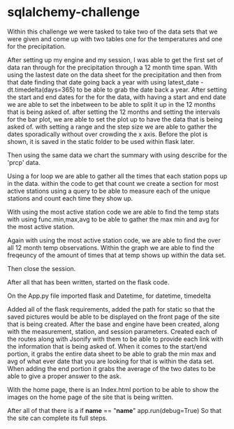 # sqlalchemy-challenge

Within this challenge we were tasked to take two of the data sets that we were given and come up with two tables one for the temperatures and one for the precipitation.

After setting up my engine and my session, I was able to get the first set of data ran through for the precipitation through a 12 month time span.
With using the lastest date on the data sheet for the precipitation and then from that date finding that date going back a year with using latest_date - dt.timedelta(days=365) to be able to grab the date back a year.
After setting the start and end dates for the for the data, with having a start and end date we are able to set the inbetween to be able to split it up in the 12 months that is being asked of.
after setting the 12 months and setting the intervals for the bar plot, we are able to set the plot up to have the data that is being asked of.
with setting a range and the step size we are able to gather the dates sporadically without over crowding the x axis.
Before the plot is shown, it is saved in the static folder to be used within flask later.

Then using the same data we chart the summary with using describe for the 'prcp' data.

Using a for loop we are able to gather all the times that each station pops up in the data.
within the code to get that count we create a section for most active stations using a query to be able to measure each of the unique stations and count each time they show up.

With using the most active station code we are able to find the temp stats with using func.min,max,avg to be able to gather the max min and avg for the most active station.

Again with using the most active station code, we are able to find the over all 12 month temp observations.
Within the graph we are able to find the freqeuncy of the amount of times that at temp shows up within the data set.

Then close the session.

After all that has been written, started on the flask code.

On the App.py file imported flask and Datetime, for datetime, timedelta

Added all of the flask requirements, added the path for static so that the saved pictures would be able to be displayed on the front page of the site that is being created.
After the base and engine have been created, along with the measurement, station, and session parameters.
Created each of the routes along with Jsonify with them to be able to provide each link with the information that is being asked of.
When it comes to the start/end portion, it grabs the entire data sheet to be able to grab the min max and avg of what ever date that you are looking for that is within the data set.
When adding the end portion it grabs the average of the two dates to be able to give a proper answer to the ask.

With the home page, there is an Index.html portion to be able to show the images on the home page of the site that is being written.

After all of that there is a 
if __name__ == "__name__"
  app.run(debug=True)
So that the site can complete its full steps.
